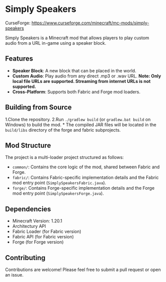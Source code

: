 # Simply Speakers

CurseForge: https://www.curseforge.com/minecraft/mc-mods/simply-speakers

Simply Speakers is a Minecraft mod that allows players to play custom audio from a URL in-game using a speaker block.

## Features

* **Speaker Block**: A new block that can be placed in the world.
* **Custom Audio**: Play audio from any direct .mp3 or .wav URL. **Note: Only local file URLs are supported. Streaming from internet URLs is not supported.**
* **Cross-Platform**: Supports both Fabric and Forge mod loaders.

## Building from Source

1.Clone the repository.
2.Run `./gradlew build` (or `gradlew.bat build` on Windows) to build the mod.
    * The compiled JAR files will be located in the `build/libs` directory of the forge and fabric subprojects.

## Mod Structure

The project is a multi-loader project structured as follows:

* `common/`: Contains the core logic of the mod, shared between Fabric and Forge.
* `fabric/`: Contains Fabric-specific implementation details and the Fabric mod entry point (`SimplySpeakersFabric.java`).
* `forge/`: Contains Forge-specific implementation details and the Forge mod entry point (`SimplySpeakersForge.java`).

## Dependencies

* Minecraft Version: 1.20.1
* Architectury API
* Fabric Loader (for Fabric version)
* Fabric API (for Fabric version)
* Forge (for Forge version)

## Contributing

Contributions are welcome! Please feel free to submit a pull request or open an issue.
